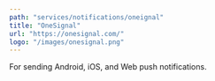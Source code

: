 ```yaml
---
path: "services/notifications/oneignal"
title: "OneSignal"
url: "https://onesignal.com/"
logo: "/images/onesignal.png"
---
```


For sending Android, iOS, and Web push notifications.
